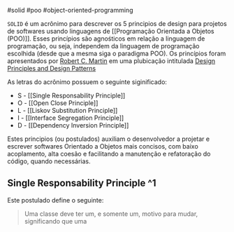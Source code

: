#solid #poo #object-oriented-programming 

`SOLID` é um acrônimo para descrever os 5 principios de design para projetos de softwares usando linguagens de [[Programação Orientada a Objetos (POO)]]. Esses princípios são agnośticos em relação a linguagem de programação, ou seja, independem da linguagem de programação escolhida (desde que a mesma siga o paradigma POO). Os princípios foram apresentados por [Robert C. Martin](https://en.wikipedia.org/wiki/Robert_C._Martin) em uma plubicação intitulada [Design Principles and Design Patterns](https://web.archive.org/web/20150906155800/http://www.objectmentor.com/resources/articles/Principles_and_Patterns.pdf)

As letras do acrônimo possuem o seguinte siginificado:

* S - [[Single Responsability Principle]]
* O - [[Open Close Principle]]
* L - [[Liskov Substitution Principle]]
* I - [[Interface Segregation Principle]]
* D - [[Dependency Inversion Principle]]

Estes principios (ou postulados) auxiliam o desenvolvedor a projetar e escrever softwares Orientado a Objetos mais concisos, com baixo acoplamento, alta coesão e facilitando a manutenção e refatoração do código, quando necessárias.

## Single Responsability Principle ^1

Este postulado define o seguinte:
> Uma classe deve ter um, e somente um, motivo para mudar, significando que uma 

